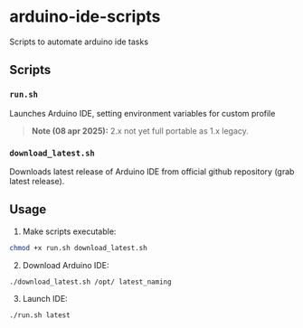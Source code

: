 # arduino-ide-scripts
Scripts to automate arduino ide tasks
## Scripts

### `run.sh`
Launches Arduino IDE, setting environment variables for custom profile 
> **Note (08 apr 2025):** 2.x not yet full portable as 1.x legacy.

### `download_latest.sh`
Downloads latest release of Arduino IDE from official github repository (grab latest release).

## Usage

1. Make scripts executable:
```bash
chmod +x run.sh download_latest.sh
```

2. Download Arduino IDE:
```bash
./download_latest.sh /opt/ latest_naming
```

3. Launch IDE:
```bash
./run.sh latest
```